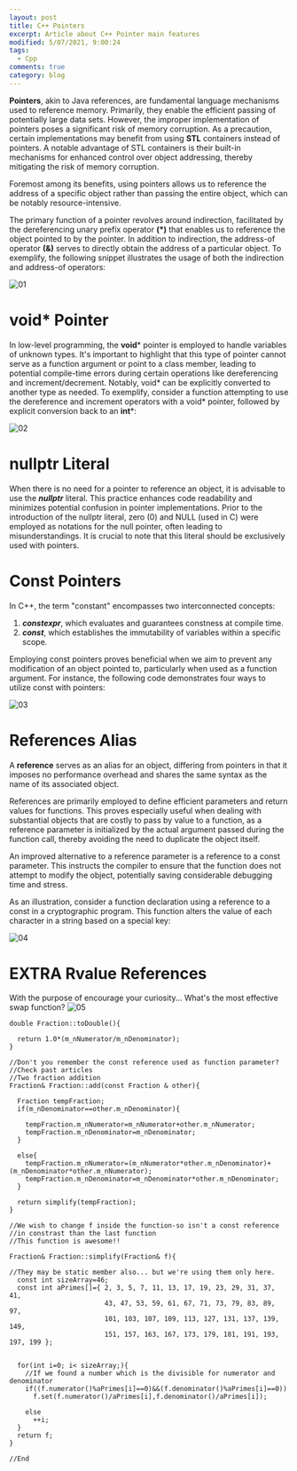 ```yaml
---
layout: post
title: C++ Pointers
excerpt: Article about C++ Pointer main features
modified: 5/07/2021, 9:00:24
tags:
  - Cpp
comments: true
category: blog
---
```


**Pointers**, akin to Java references, are fundamental language mechanisms used to reference memory. Primarily, they enable the efficient passing of potentially large data sets. However, the improper implementation of pointers poses a significant risk of memory corruption. As a precaution, certain implementations may benefit from using **STL** containers instead of pointers. A notable advantage of STL containers is their built-in mechanisms for enhanced control over object addressing, thereby mitigating the risk of memory corruption.

Foremost among its benefits, using pointers allows us to reference the address of a specific object rather than passing the entire object, which can be notably resource-intensive.

The primary function of a pointer revolves around indirection, facilitated by the dereferencing unary prefix operator **(*)** that enables us to reference the object pointed to by the pointer. In addition to indirection, the address-of operator **(&)** serves to directly obtain the address of a particular object. To exemplify, the following snippet illustrates the usage of both the indirection and address-of operators:

![01](https://github.com/CharlieHdzMx/CharlieHdzMx.github.io/assets/6202653/1de0d43d-3cbf-4fdb-bb7e-a44db39cd390)

# void* Pointer
In low-level programming, the **void*** pointer is employed to handle variables of unknown types. It's important to highlight that this type of pointer cannot serve as a function argument or point to a class member, leading to potential compile-time errors during certain operations like dereferencing and increment/decrement. Notably, void* can be explicitly converted to another type as needed. To exemplify, consider a function attempting to use the dereference and increment operators with a void* pointer, followed by explicit conversion back to an **int***:

![02](https://github.com/CharlieHdzMx/CharlieHdzMx.github.io/assets/6202653/e1fbbc8c-6c84-4394-8f0c-3c18bad3dbf2)

# nullptr Literal
When there is no need for a pointer to reference an object, it is advisable to use the _**nullptr**_ literal. This practice enhances code readability and minimizes potential confusion in pointer implementations. Prior to the introduction of the nullptr literal, zero (0) and NULL (used in C) were employed as notations for the null pointer, often leading to misunderstandings. It is crucial to note that this literal should be exclusively used with pointers.

# Const Pointers
In C++, the term "constant" encompasses two interconnected concepts:

1. _**constexpr**_, which evaluates and guarantees constness at compile time.
2. _**const**_, which establishes the immutability of variables within a specific scope.

Employing const pointers proves beneficial when we aim to prevent any modification of an object pointed to, particularly when used as a function argument. For instance, the following code demonstrates four ways to utilize const with pointers:

![03](https://github.com/CharlieHdzMx/CharlieHdzMx.github.io/assets/6202653/812db73e-cb0b-420a-8a79-d44088bd0d78)

# References Alias
A **reference** serves as an alias for an object, differing from pointers in that it imposes no performance overhead and shares the same syntax as the name of its associated object.

References are primarily employed to define efficient parameters and return values for functions. This proves especially useful when dealing with substantial objects that are costly to pass by value to a function, as a reference parameter is initialized by the actual argument passed during the function call, thereby avoiding the need to duplicate the object itself.

An improved alternative to a reference parameter is a reference to a const parameter. This instructs the compiler to ensure that the function does not attempt to modify the object, potentially saving considerable debugging time and stress.

As an illustration, consider a function declaration using a reference to a const in a cryptographic program. This function alters the value of each character in a string based on a special key:

![04](https://github.com/CharlieHdzMx/CharlieHdzMx.github.io/assets/6202653/a0b5a1b3-5a5b-464b-b079-e702f4ae21b8)

# EXTRA Rvalue References
With the purpose of encourage your curiosity... What's the most effective swap function?
![05](https://github.com/CharlieHdzMx/CharlieHdzMx.github.io/assets/6202653/6de7e8e8-a6c7-4ad5-8b10-26976b9dee49)

```
double Fraction::toDouble(){
 
  return 1.0*(m_nNumerator/m_nDenominator);
}

//Don't you remember the const reference used as function parameter?﻿
//Check past articles﻿
//Two fraction addition﻿
Fraction& Fraction::add(const Fraction & other){

  Fraction tempFraction;
  if(m_nDenominator==other.m_nDenominator){
 
    tempFraction.m_nNumerator=m_nNumerator+other.m_nNumerator;
    tempFraction.m_nDenominator=m_nDenominator;
  }
 
  else{  
    tempFraction.m_nNumerator=(m_nNumerator*other.m_nDenominator)+(m_nDenominator*other.m_nNumerator);
    tempFraction.m_nDenominator=m_nDenominator*other.m_nDenominator;
  }
 
  return simplify(tempFraction);
}

//We wish to change f inside the function-so isn't a const reference
//in constrast than the last function﻿
//This function is ﻿awesome!!
﻿
Fraction& Fraction::simplify(Fraction& f){

//They may be static member also... but we're using them only here. 
  const int sizeArray=46;
  const int aPrimes[]={ 2, 3, 5, 7, 11, 13, 17, 19, 23, 29, 31, 37, 41,
                        43, 47, 53, 59, 61, 67, 71, 73, 79, 83, 89, 97,
                        101, 103, 107, 109, 113, 127, 131, 137, 139, 149,
                        151, 157, 163, 167, 173, 179, 181, 191, 193, 197, 199 };
 
 
  for(int i=0; i< sizeArray;){
    //If we found a number which is the divisible for numerator and denominator
    if((f.numerator()%aPrimes[i]==0)&&(f.denominator()%aPrimes[i]==0))
      f.set(f.numerator()/aPrimes[i],f.denominator()/aPrimes[i]);
    
    else
      ++i;
  }
  return f;
}

//End
```

